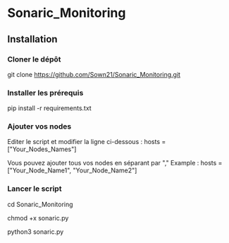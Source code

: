 # Sonaric_Monitoring

## Installation

### Cloner le dépôt

git clone https://github.com/Sown21/Sonaric_Monitoring.git

### Installer les prérequis

pip install -r requirements.txt

### Ajouter vos nodes

Editer le script et modifier la ligne ci-dessous :
hosts = ["Your_Nodes_Names"]

Vous pouvez ajouter tous vos nodes en séparant par "," 
Example : hosts = ["Your_Node_Name1", "Your_Node_Name2"]

### Lancer le script

cd Sonaric_Monitoring

chmod +x sonaric.py

python3 sonaric.py
